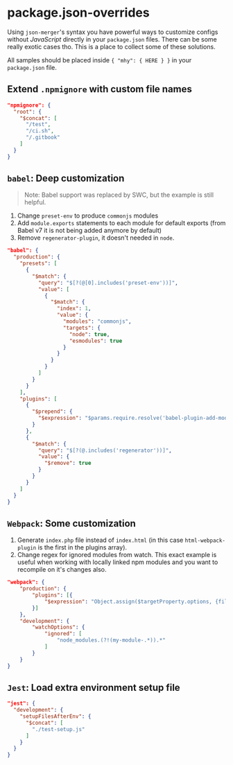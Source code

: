 # package.json-overrides

Using `json-merger`'s syntax you have powerful ways to customize configs without _JavaScript_ directly in your `package.json` files. There can be some really exotic cases tho. This is a place to collect some of these solutions.

All samples should be placed inside `{ "mhy": { HERE } }` in your `package.json` file.

## Extend `.npmignore` with custom file names

```json
"npmignore": {
  "root": {
    "$concat": [
      "/test",
      "/ci.sh",
      "/.gitbook"
    ]
  }
}
```

## `babel`: Deep customization

> Note: Babel support was replaced by SWC, but the example is still helpful.

1. Change `preset-env` to produce `commonjs` modules
2. Add `module.exports` statements to each module for default exports (from Babel v7 it is not being added anymore by default)
3. Remove `regenerator-plugin`, it doesn't needed in `node`.

```json
"babel": {
  "production": {
    "presets": [
      {
        "$match": {
          "query": "$[?(@[0].includes('preset-env'))]",
          "value": [
            {
              "$match": {
                "index": 1,
                "value": {
                  "modules": "commonjs",
                  "targets": {
                    "node": true,
                    "esmodules": true
                  }
                }
              }
            }
          ]
        }
      }
    ],
    "plugins": [
      {
        "$prepend": {
          "$expression": "$params.require.resolve('babel-plugin-add-module-exports')"
        }
      },
      {
        "$match": {
          "query": "$[?(@.includes('regenerator'))]",
          "value": {
            "$remove": true
          }
        }
      }
    ]
  }
}
```

## `Webpack`: Some customization

1. Generate `index.php` file instead of `index.html` (in this case `html-webpack-plugin` is the first in the plugins array).
2. Change regex for ignored modules from watch. This exact example is useful when working with locally linked npm modules and you want to recompile on it's changes also.

```json
"webpack": {
    "production": {
        "plugins": [{
            "$expression": "Object.assign($targetProperty.options, {filename : 'index.php'})"
        }]
    },
    "development": {
        "watchOptions": {
            "ignored": [
                "node_modules.(?!(my-module-.*)).*"
            ]
        }
    }
}
```

## `Jest`: Load extra environment setup file

```json
"jest": {
  "development": {
    "setupFilesAfterEnv": {
      "$concat": [
        "./test-setup.js"
      ]
    }
  }
}
```
